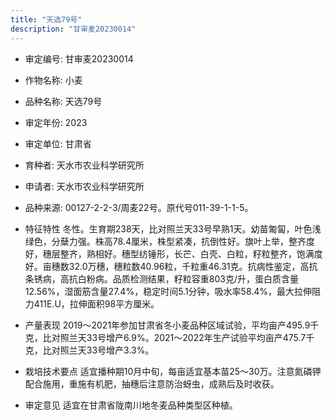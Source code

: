 ```yaml
---
title: "天选79号"
description: "甘审麦20230014"
---
```

* 审定编号:  甘审麦20230014

*  作物名称:  小麦

*  品种名称:  天选79号

*  审定年份:  2023

*  审定单位:  甘肃省

* 育种者:  天水市农业科学研究所

*  申请者:  天水市农业科学研究所

*  品种来源:  00127-2-2-3/周麦22号。原代号011-39-1-1-5。 

*  特征特性
冬性。生育期238天，比对照兰天33号早熟1天。幼苗匍匐，叶色浅绿色，分蘖力强。株高78.4厘米，株型紧凑，抗倒性好。旗叶上举，整齐度好，穗层整齐，熟相好。穗型纺锤形，长芒、白壳、白粒，籽粒整齐，饱满度好。亩穗数32.0万穗，穗粒数40.96粒，千粒重46.31克。抗病性鉴定，高抗条锈病，高抗白粉病。品质检测结果，籽粒容重803克/升，蛋白质含量12.56%，湿面筋含量27.4%，稳定时间5.1分钟，吸水率58.4%，最大拉伸阻力411E.U，拉伸面积98平方厘米。

*  产量表现
2019～2021年参加甘肃省冬小麦品种区域试验，平均亩产495.9千克，比对照兰天33号增产6.9%。2021～2022年生产试验平均亩产475.7千克，比对照兰天33号增产3.3%。

*  栽培技术要点
适宜播种期10月中旬，每亩适宜基本苗25～30万。注意氮磷钾配合施用，重施有机肥，抽穗后注意防治蚜虫，成熟后及时收获。 

*  审定意见
适宜在甘肃省陇南川地冬麦品种类型区种植。
